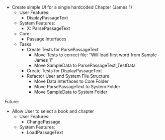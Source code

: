﻿- Create simple UI for a single hardcoded Chapter (James 1)
	- User Features:
		- DisplayPassageText
	- System Features:
		- X: ParsePassageText
	- Core:
		- Passage Interfaces
	- Tasks
		- Create Tests for ParsePassageText
			- Move Tests to correct file: "Will load first word from Sample - James 1"
			- Move SampleData to ParsePassageText_TestData
		- Create Tests for DisplayPassageText
		- Refactor User and System File Structure
			- Move Data Interfaces to Core Folder
			- Move ParsePassageText to System Folder
			- Move SampleData to System Folder

Future:
- Allow User to select a book and chapter
	- User Features:
		- ChangePassage
	- System Features:
		- LoadPassageText
